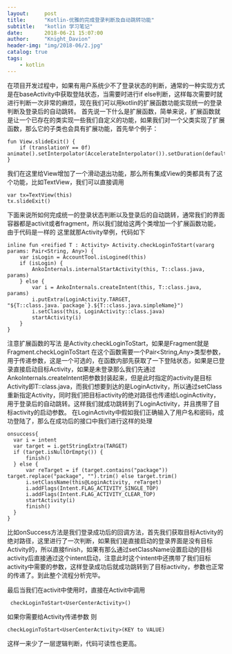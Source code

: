 ```yaml
---
layout:     post
title:      "Kotlin-优雅的完成登录判断及自动跳转功能"
subtitle:   "kotlin 学习笔记"
date:       2018-06-21 15:07:00
author:     "Knight_Davion"
header-img: "img/2018-06/2.jpg"
catalog: true
tags:
    - kotlin
---
```


在项目开发过程中，如果有用户系统少不了登录状态的判断，通常的一种实现方式是在baseActivity中获取登陆状态，当需要时进行if else判断，这样每次需要时就进行判断一次非常的麻烦，现在我们可以用kotlin的扩展函数功能实现统一的登录判断及登录后的自动跳转。
首先说一下什么是扩展函数，简单来说，扩展函数就是让一个已存在的类实现一些我们自定义的功能，如果我们对一个父类实现了扩展函数，那么它的子类也会具有扩展功能，首先举个例子：

    fun View.slideExit() {
        if (translationY == 0f) animate().setInterpolator(AccelerateInterpolator()).setDuration(default_duration_short).translationY(height.toFloat())
    }
    
我们在这里给View增加了一个滑动退出功能，那么所有集成View的类都具有了这个功能，比如TextView，我们可以直接调用

    var tx=TextView(this)
    tx.slideExit()
   
下面来说所如何完成统一的登录状态判断以及登录后的自动跳转，通常我们的界面容器都是activit或者fragment，所以我们就给这两个类增加一个扩展函数功能，由于代码是一样的
这里就那Activity举例，代码如下

    inline fun <reified T : Activity> Activity.checkLoginToStart(vararg params: Pair<String, Any>) {
        var isLogin = AccountTool.isLogined(this)
        if (isLogin) {
            AnkoInternals.internalStartActivity(this, T::class.java, params)
        } else {
            var i = AnkoInternals.createIntent(this, T::class.java, params)
            i.putExtra(LoginActivity.TARGET, "${T::class.java.`package`}.${T::class.java.simpleName}")
            i.setClass(this, LoginActivity::class.java)
            startActivity(i)
        }
    }

注意扩展函数的写法 是Activity.checkLoginToStart，如果是Fragment就是Fragment.checkLoginToStart
在这个函数需要一个Pair<String,Any>类型参数，用于传递参数，这是一个可选的，在函数内部先获取了一下登陆状态，如果是已登录直接启动目标Activity，如果是未登录那么我们先通过AnkoInternals.createIntent把参数封装起来，但是此时指定的activity是目标Activity即T::class.java，而我们想要到达的是LoginActivity，所以通过setClass重新指定Activity，同时我们把目标activity的绝对路径也传递给LoginActivity，用于登录后的自动跳转。这样我们就成功跳转到了LoginActivity，并且携带了目标activity的启动参数。
在LoginActivity中假如我们正确输入了用户名和密码，成功登陆了，那么在成功后的接口中我们进行这样的处理

    onsuccess{
      var i = intent
      var target = i.getStringExtra(TARGET)
      if (target.isNullOrEmpty()) {
          finish()
      } else {
          var reTarget = if (target.contains("package")) target.replace("package", "").trim() else target.trim()
          i.setClassName(this@LoginActivity, reTarget)
          i.addFlags(Intent.FLAG_ACTIVITY_SINGLE_TOP)
          i.addFlags(Intent.FLAG_ACTIVITY_CLEAR_TOP)
          startActivity(i)
          finish()
      }
    }


比如onSuccess方法是我们登录成功后的回调方法，首先我们获取目标Activity的绝对路径，这里进行了一次判断，如果我们是直接启动的登录界面是没有目标Activity的，所以直接finish，如果有那么通过setClassName设置启动的目标activity后直接通过这个intent启动，注意此时这个intent中还携带了我们目标activity中需要的参数，这样登录成功后就成功跳转到了目标activity，参数也正常的传递了。到此整个流程分析完毕。


最后当我们在activit中使用时，直接在Activit中调用

     checkLoginToStart<UserCenterActivity>()

如果你需要给Activity传递参数 则

    checkLoginToStart<UserCenterActivity>(KEY to VALUE)

这样一来少了一层逻辑判断，代码可读性也更高。